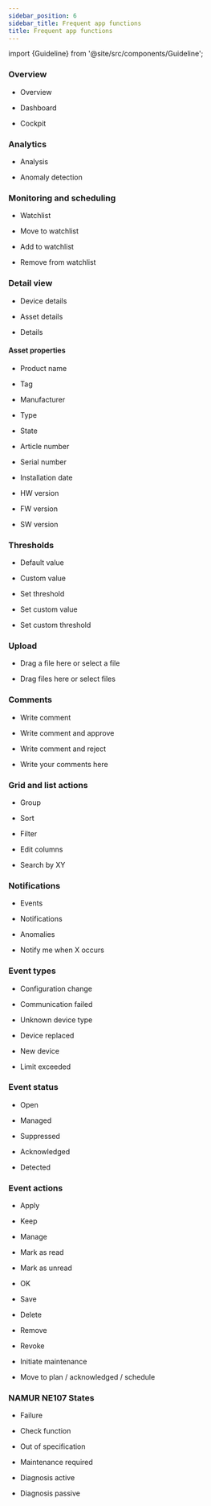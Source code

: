 ```yaml
---
sidebar_position: 6
sidebar_title: Frequent app functions
title: Frequent app functions
---
```


import {Guideline} from '@site/src/components/Guideline';

### Overview

- Overview

- Dashboard

- Cockpit

<div className="ux-writing-guidelines">

<span>
<Guideline do={false} label='Console'></Guideline>
</span>
<span>
<Guideline do={false} label='Dash'></Guideline>
</span>
<span>
<Guideline do={false} label='Control panel'></Guideline>
</span>

</div>

### Analytics

- Analysis

- Anomaly detection

<div className="ux-writing-guidelines">

<span>
<Guideline do={false} label='Assessment'></Guideline>
</span>
<span>
<Guideline do={false} label='Examination'></Guideline>
</span>

</div>

### Monitoring and scheduling

- Watchlist

- Move to watchlist

- Add to watchlist

- Remove from watchlist

<div className="ux-writing-guidelines">

<span>
<Guideline do={false} label='Watch list'></Guideline>
</span>

</div>

### Detail view

- Device details

- Asset details

- Details

<div className="ux-writing-guidelines">

<span>
<Guideline do={false} label='Facts'></Guideline>
</span>
<span>
<Guideline do={false} label='Specifics'></Guideline>
</span>

</div>

#### Asset properties

- Product name

- Tag

- Manufacturer

- Type

- State

- Article number

- Serial number

- Installation date

- HW version

- FW version

- SW version

### Thresholds

- Default value

- Custom value

- Set threshold

- Set custom value

- Set custom threshold

### Upload

- Drag a file here or select a file

- Drag files here or select files

<div className="ux-writing-guidelines">

<span>
<Guideline do={false} label='Drag and drop here or browse'></Guideline>
</span>

</div>

### Comments

- Write comment

- Write comment and approve

- Write comment and reject

- Write your comments here

<span>
<Guideline do={false} label='Write a comment'></Guideline>
</span>

### Grid and list actions

- Group

- Sort

- Filter

- Edit columns

- Search by XY

### Notifications

- Events

- Notifications

- Anomalies

- Notify me when X occurs

<span>
<Guideline do={false} label='Error'></Guideline>
<Guideline do={false} label='Issue'></Guideline>
<Guideline do={false} label='Problem'></Guideline>
</span>

### Event types

- Configuration change

- Communication failed

- Unknown device type

- Device replaced

- New device

- Limit exceeded

### Event status

- Open

- Managed

- Suppressed

- Acknowledged

- Detected

<span>
<Guideline do={false} label='Unacklowedged'></Guideline>
<Guideline do={false} label='Unack.'></Guideline>
<Guideline do={false} label='Unackn.'></Guideline>
<Guideline do={false} label='Unacknl.'></Guideline>
</span>

### Event actions

- Apply

- Keep

- Manage

- Mark as read

- Mark as unread

- OK

- Save

- Delete

- Remove

- Revoke

- Initiate maintenance

- Move to plan / acknowledged / schedule

### NAMUR NE107 States

- Failure

- Check function

- Out of specification

- Maintenance required

- Diagnosis active

- Diagnosis passive
